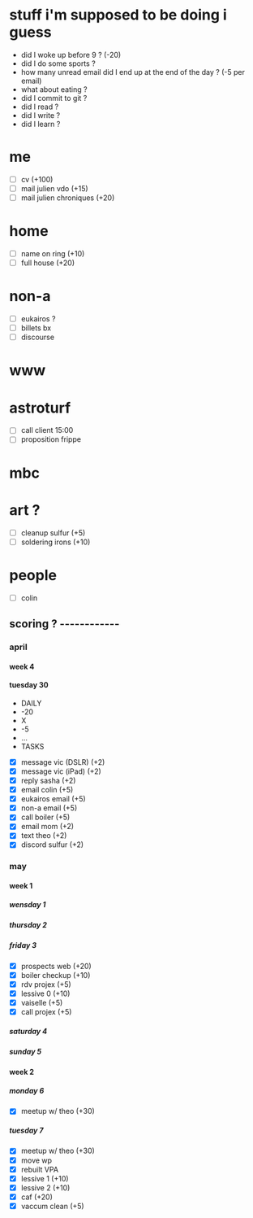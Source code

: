 # stuff i'm supposed to be doing i guess

* did I woke up before 9 ? (-20)
* did I do some sports ?
* how many unread email did I end up at the end of the day ? (-5 per email)
* what about eating ?
* did I commit to git ?
* did I read ?
* did I write ?
* did I learn ?


# me
* [ ] cv (+100)
* [ ] mail julien vdo (+15)
* [ ] mail julien chroniques (+20)

# home
* [ ] name on ring (+10)
* [ ] full house (+20)

# non-a
* [ ] eukairos ?
* [ ] billets bx
* [ ] discourse

# www

# astroturf
* [ ] call client 15:00
* [ ] proposition frippe

# mbc

# art ?
* [ ] cleanup sulfur (+5)
* [ ] soldering irons (+10)

# people
* [ ] colin

## scoring ? ------------
### april
#### week 4
#### tuesday 30
* DAILY
* -20
* X
* -5
* ...
* TASKS
* [x] message vic (DSLR) (+2)
* [x] message vic (iPad) (+2)
* [x] reply sasha (+2)
* [x] email colin (+5)
* [x] eukairos email (+5)
* [x] non-a email (+5)
* [x] call boiler (+5)
* [x] email mom (+2)
* [x] text theo (+2)
* [x] discord sulfur (+2)

### may
#### week 1
##### wensday 1
##### thursday 2
##### friday 3
* [x] prospects web (+20)
* [x] boiler checkup (+10)
* [x] rdv projex (+5)
* [x] lessive 0 (+10)
* [x] vaiselle (+5)
* [x] call projex (+5)
##### saturday 4
##### sunday 5
#### week 2
##### monday 6
* [x] meetup w/ theo (+30)
##### tuesday 7
* [x] meetup w/ theo (+30)
* [x] move wp
* [x] rebuilt VPA
* [x] lessive 1 (+10)
* [x] lessive 2 (+10)
* [x] caf (+20)
* [x] vaccum clean (+5)
